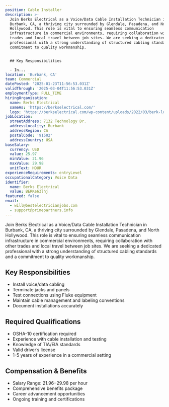 ```yaml
---
position: Cable Installer
description: >-
  Join Berks Electrical as a Voice/Data Cable Installation Technician in
  Burbank, CA, a thriving city surrounded by Glendale, Pasadena, and North
  Hollywood. This role is vital to ensuring seamless communication
  infrastructure in commercial environments, requiring collaboration with other
  trades and local travel between job sites. We are seeking a dedicated
  professional with a strong understanding of structured cabling standards and a
  commitment to quality workmanship.


  ## Key Responsibilities

  - In...
location: 'Burbank, CA'
team: Commercial
datePosted: '2025-01-23T11:56:53.031Z'
validThrough: '2025-03-04T11:56:53.031Z'
employmentType: FULL_TIME
hiringOrganization:
  name: Berks Electrical
  sameAs: 'https://berkselectrical.com/'
  logo: 'https://berkselectrical.com/wp-content/uploads/2022/03/berk-logo.jpg'
jobLocation:
  streetAddress: 7132 Technology Dr.
  addressLocality: Burbank
  addressRegion: CA
  postalCode: '91502'
  addressCountry: USA
baseSalary:
  currency: USD
  value: 25.97
  minValue: 21.96
  maxValue: 29.98
  unitText: HOUR
experienceRequirements: entryLevel
occupationalCategory: Voice Data
identifier:
  name: Berks Electrical
  value: BERKe63lhj
featured: false
email:
  - will@bestelectricianjobs.com
  - support@primepartners.info
---
```




Join Berks Electrical as a Voice/Data Cable Installation Technician in Burbank, CA, a thriving city surrounded by Glendale, Pasadena, and North Hollywood. This role is vital to ensuring seamless communication infrastructure in commercial environments, requiring collaboration with other trades and local travel between job sites. We are seeking a dedicated professional with a strong understanding of structured cabling standards and a commitment to quality workmanship.

## Key Responsibilities
- Install voice/data cabling
- Terminate jacks and panels
- Test connections using Fluke equipment
- Maintain cable management and labeling conventions
- Document installations accurately

## Required Qualifications
- OSHA-10 certification required
- Experience with cable installation and testing
- Knowledge of TIA/EIA standards
- Valid driver’s license
- 1-5 years of experience in a commercial setting

## Compensation & Benefits
- Salary Range: $21.96-$29.98 per hour
- Comprehensive benefits package
- Career advancement opportunities
- Ongoing training and certifications
